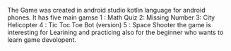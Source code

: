 The Game was created in android studio kotlin language for android phones. It has five main gamse 1 : Math Quiz  2: Missing Number 3: City Helicopter 4 : Tic Toc Toe Bot (version)   5 : Space Shooter 
the game is interesting for Learining and practicing also for the beginner who wants to learn game devolopent.

